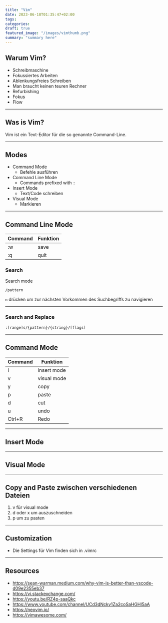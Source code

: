 ```yaml
---
title: "Vim"
date: 2023-06-18T01:35:47+02:00
tags:
categories:
draft: true
featured_image: "/images/vimthumb.png"
summary: "summary here"
---
```


## Warum Vim?

- Schreibmaschine
- Fokussiertes Arbeiten
- Ablenkungsfreies Schreiben
- Man braucht keinen teuren Rechner
- Refurbishing
- Fokus
- Flow

---

## Was is Vim?

Vim ist ein Text-Editor für die so genannte Command-Line. 

---

## Modes

- Command Mode
	- Befehle ausführen
- Command Line Mode
	- Commands prefixed with `:`
- Insert Mode
	- Text/Code schreiben
- Visual Mode
	- Markieren

---

## Command Line Mode

| Command | Funktion                      |
| ------- | ----------------------------- |
| :w      | save                          |
| :q      | quit                          |


### Search
Search mode
```
/pattern
```
`n` drücken um zur nächsten Vorkommen des Suchbegriffs zu navigieren

---


### Search and Replace
```
:[range]s/{pattern}/{string}/[flags]
```
---

## Command Mode

| Command | Funktion                      |
| ------- | ----------------------------- |
| i       | insert mode                   |
| v       | visual mode                   |
| y       | copy |
| p       | paste |
| d       | cut |
| u       | undo |
| Ctrl+R  | Redo |

---

## Insert Mode

---

## Visual Mode

---

## Copy and Paste zwischen verschiedenen Dateien

1. v für visual mode 
2. d oder x um auszuschneiden
3. p um zu pasten 

---

## Customization

- Die Settings für Vim finden sich in .vimrc




---

## Resources
- https://sean-warman.medium.com/why-vim-is-better-than-vscode-d09e2355eb37
- https://vi.stackexchange.com/
- https://youtu.be/RZ4p-saaQkc
- https://www.youtube.com/channel/UCd3dNckv1Za2coSaHGHl5aA
- https://neovim.io/
- https://vimawesome.com/

